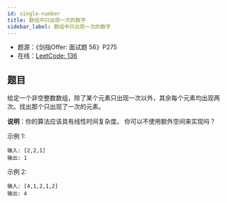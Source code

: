 ```yaml
---
id: single-number
title: 数组中只出现一次的数字
sidebar_label: 数组中只出现一次的数字
---
```


- 题源：《剑指Offer: 面试题 56》P275
- 在线：[LeetCode: 136](https://leetcode-cn.com/problems/single-number)

## 题目

给定一个非空整数数组，除了某个元素只出现一次以外，其余每个元素均出现两次。找出那个只出现了一次的元素。

**说明**：你的算法应该具有线性时间复杂度。 你可以不使用额外空间来实现吗？

示例 1:

```text
输入: [2,2,1]
输出: 1
```

示例 2:

```text
输入: [4,1,2,1,2]
输出: 4
```
